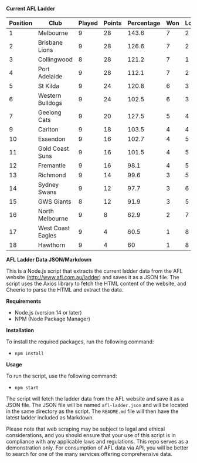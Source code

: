 **Current AFL Ladder**

| Position | Club | Played | Points | Percentage | Won | Lost | Drawn | PF | PA |
| -------- | ---- | ------ | ------ | ---------- | --- | ---- | ----- | -- | -- |
| 1 | Melbourne | 9 | 28 | 143.6 | 7 | 2 | 0 | 962 | 670 |
| 2 | Brisbane Lions | 9 | 28 | 126.6 | 7 | 2 | 0 | 896 | 708 |
| 3 | Collingwood | 8 | 28 | 121.2 | 7 | 1 | 0 | 702 | 579 |
| 4 | Port Adelaide | 9 | 28 | 112.1 | 7 | 2 | 0 | 831 | 741 |
| 5 | St Kilda | 9 | 24 | 120.8 | 6 | 3 | 0 | 719 | 595 |
| 6 | Western Bulldogs | 9 | 24 | 102.5 | 6 | 3 | 0 | 695 | 678 |
| 7 | Geelong Cats | 9 | 20 | 127.5 | 5 | 4 | 0 | 940 | 737 |
| 9 | Carlton | 9 | 18 | 103.5 | 4 | 4 | 1 | 736 | 711 |
| 10 | Essendon | 9 | 16 | 102.7 | 4 | 5 | 0 | 811 | 790 |
| 11 | Gold Coast Suns | 9 | 16 | 101.5 | 4 | 5 | 0 | 731 | 720 |
| 12 | Fremantle | 9 | 16 | 98.1 | 4 | 5 | 0 | 760 | 775 |
| 13 | Richmond | 9 | 14 | 99.6 | 3 | 5 | 1 | 709 | 712 |
| 14 | Sydney Swans | 9 | 12 | 97.7 | 3 | 6 | 0 | 775 | 793 |
| 15 | GWS Giants | 8 | 12 | 91.9 | 3 | 5 | 0 | 668 | 727 |
| 16 | North Melbourne | 9 | 8 | 62.9 | 2 | 7 | 0 | 584 | 928 |
| 17 | West Coast Eagles | 9 | 4 | 60.5 | 1 | 8 | 0 | 615 | 1016 |
| 18 | Hawthorn | 9 | 4 | 60 | 1 | 8 | 0 | 540 | 900 |

**AFL Ladder Data JSON/Markdown**

This is a Node.js script that extracts the current ladder data from the AFL website (http://www.afl.com.au/ladder) and saves it as a JSON file. The script uses the Axios library to fetch the HTML content of the website, and Cheerio to parse the HTML and extract the data.

**Requirements**

- Node.js (version 14 or later)
- NPM (Node Package Manager)

**Installation**

To install the required packages, run the following command:

 - `npm install`

**Usage**

To run the script, use the following command:

 - `npm start`

The script will fetch the ladder data from the AFL website and save it as a JSON file. The JSON file will be named `afl-ladder.json` and will be located in the same directory as the script. The `README.md` file will then have the latest ladder included as Markdown.

Please note that web scraping may be subject to legal and ethical considerations, and you should ensure that your use of this script is in compliance with any applicable laws and regulations. This repo serves as a demonstration only. For consumption of AFL data via API, you will be better to search for one of the many services offering comprehensive data.
